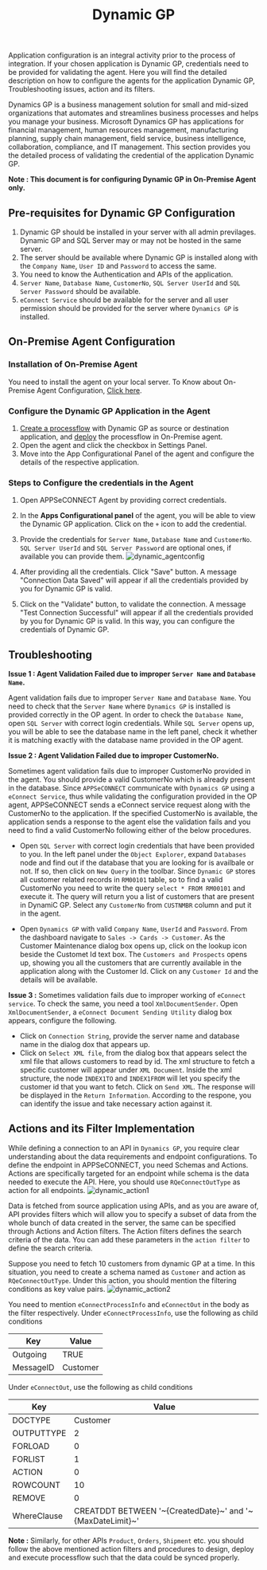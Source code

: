 ﻿---
title: "Dynamic GP"
description: "Get to know how you can configure the agent for Dynamic GP"
keywords: "Dynamic GP Configuration, Configure the Dynamic GP Application"
toc: true
tag: developers
category: "Connectors"
menus: 
    applicationconnector:
        title: "Dynamic GP"
        weight: 22
        icon: fa fa-file-word-o
        identifier: dynamicgpconnector
---

Application configuration is an integral activity prior to the process of integration. If your chosen application is 
Dynamic GP, credentials need to be provided for validating the agent. Here you will find the detailed description on 
how to configure the agents for the application Dynamic GP, Troubleshooting issues, action and its filters. 

Dynamics GP is a business management solution for small and mid-sized organizations that automates and streamlines 
business processes and helps you manage your business. Microsoft Dynamics GP has applications for financial management, 
human resources management, manufacturing planning, supply chain management, field service, business intelligence, 
collaboration, compliance, and IT management. This section provides you the detailed process of validating the 
credential of the application Dynamic GP. 

**Note : This document is for configuring Dynamic GP in On-Premise Agent only.** 

## Pre-requisites for Dynamic GP Configuration 

1. Dynamic GP should be installed in your server with all admin previlages. Dynamic GP and SQL Server may or may not be hosted in the same server.  
2. The server should be available where Dynamic GP is installed along with the `Company Name`, `User ID` and `Password` to access the same.  
3. You need to know the Authentication and APIs of the application.
4. `Server Name`, `Database Name`, `CustomerNo`, `SQL Server UserId` and `SQL Server Password` should be available. 
5. `eConnect Service` should be available for the server and all user permission should be provided for the server where `Dynamics GP` is installed. 

## On-Premise Agent Configuration 

### Installation of On-Premise Agent

You need to install the agent on your local server. To Know about On-Premise Agent Configuration, [Click here](/deployment/Deployment-Configuration/#on-premise-agent-configuration). 

### Configure the Dynamic GP Application in the Agent

1. [Create a processflow](/getting%20started/create-your-first-processflow/) with Dynamic GP as source or destination application, and [deploy](/processflow/deploying-and-executing-processflow/) the processflow in On-Premise agent.  
2. Open the agent and click the checkbox in Settings Panel.  
3. Move into the  App Configurational Panel of the agent and configure the details of the respective application.  

### Steps to Configure the credentials in the Agent

1) Open APPSeCONNECT Agent by providing correct credentials. 

2) In the **Apps Configurational panel** of the agent, you will be able to view the Dynamic GP application. Click on the `+` icon to add the credential.    

3) Provide the credentials for `Server Name`, `Database Name` and `CustomerNo`. 
`SQL Server UserId` and `SQL Server Password` are optional ones, if available you can provide them. 
![dynamic_agentconfig](/staticfiles/connectors/media/application-connector/dynamic_agentconfig.png)

4) After providing all the credentials. Click "Save" button. 
A message "Connection Data Saved" will appear if all the credentials provided by you for Dynamic GP is valid.

5) Click on the "Validate" button, to validate the connection. 
A message "Test Connection Successful" will appear if all the credentials provided by you for Dynamic GP is valid. 
In this way, you can configure the credentials of Dynamic GP.  

## Troubleshooting

**Issue 1 : Agent Validation Failed due to improper `Server Name` and `Database Name`.** 

Agent validation fails due to improper `Server Name` and `Database Name`. You need to check that the 
`Server Name` where `Dynamics GP` is installed is provided correctly in the OP agent. In order to check 
the `Database Name`, open `SQL Server` with correct login credentials. While `SQL Server` opens up, 
you will be able to see the database name in the left panel, check it whether it is matching exactly with 
the database name provided in the OP agent.  

**Issue 2 : Agent Validation Failed due to improper CustomerNo.**

Sometimes agent validation fails due to improper CustomerNo provided in the agent. You should provide a 
valid CustomerNo which is already present in the database. Since `APPSeCONNECT` communicate with `Dynamics GP` 
using a `eConnect Service`, thus while validating the configuration provided in the OP agent, APPSeCONNECT 
sends a eConnect service request along with the CustomerNo to the application. If the specified CustomerNo is available, 
the application sends a response to the agent else the validation fails and you need to find a valid 
CustomerNo following either of the below procedures. 

- Open `SQL Server` with correct login credentials that have been provided to you. In the left panel under the 
`Object Explorer`, expand `Databases` node and find out if the database that you are looking for is availbale or not. If so, 
then click on `New Query` in the toolbar. Since `Dynamic GP` stores all customer related records in `RM00101` table, so to find a
valid CustomerNo you need to write the query `select * FROM RM00101` and  execute it. The query will return you a list of 
customers that are present in DynamiC GP. Select any `CustomerNo` from `CUSTNMBR` column and put it in the agent. 

- Open `Dynamics GP` with valid `Company Name`, `UserId` and `Password`. From the dashboard navigate to `Sales -> Cards -> Customer`. 
As the Customer Maintenance dialog box opens up, click on the lookup icon beside the Customet Id text box. 
The `Customers and Prospects` opens up, showing you all the customers that are currently available in the application along with the Customer Id. 
Click on any `Customer Id` and the details will be available. 

**Issue 3 :** Sometimes validation fails due to improper working of `eConnect service`. To check the same, you need a tool
`XmlDocumentSender`. Open `XmlDocumentSender`, a `eConnect Document Sending Utility` dialog box appears, configure the following.

- Click on `Connection String`, provide the server name and database name in the dialog dox that appears up.
- Click on `Select XML file`, from the dialog box that appears select the xml file that allows customers to read by id. 
The xml structure to fetch a specific customer will appear under `XML Document`. Inside the xml structure, the node `INDEX1TO` and 
`INDEX1FROM` will let you specify the customer id that you want to fetch. Click on `Send XML`. The response will be displayed 
in the `Return Information`. According to the respone, you can identify the issue and take necessary action against it.
 
## Actions and its Filter Implementation 

While defining a connection to an API in `Dynamics GP`, you require clear understanding about the 
data requirements and endpoint configurations. To define the endpoint in APPSeCONNECT, you need Schemas and Actions. 
Actions are specifically targeted for an endpoint while schema is the data needed to execute the API. 
Here, you should use `RQeConnectOutType` as action for all endpoints. 
![dynamic_action1](/staticfiles/connectors/media/application-connector/dynamic_action1.png)

Data is fetched from source application using APIs, and as you are aware of, API provides filters 
which will allow you to specify a subset of data from the whole bunch of data created in the server, 
the same can be specified through Actions and Action filters. The Action filters defines the search criteria 
of the data. You can add these parameters in the `action filter` to define the search criteria. 

Suppose you need to fetch 10 customers from dynamic GP at a time. In this situation, you need to create a schema named as
`Customer` and action as `RQeConnectOutType`. Under this action, you should mention the filtering conditions 
as key value pairs. 
![dynamic_action2](/staticfiles/connectors/media/application-connector/dynamic_action2.png)

You need to mention `eConnectProcessInfo` and `eConnectOut` in the body as the filter respectively. 
Under `eConnectProcessInfo`, use the following as child conditions 

|Key|Value|
|---|---|
|Outgoing|TRUE|
|MessageID|Customer|

Under `eConnectOut`, use the following as child conditions 

|Key|Value|
|---|---|
|DOCTYPE|Customer|
|OUTPUTTYPE|2|
|FORLOAD|0|
|FORLIST|1|
|ACTION|0|
|ROWCOUNT|10|
|REMOVE|0|
|WhereClause|CREATDDT BETWEEN '~{CreatedDate}~' and '~{MaxDateLimit}~'|

**Note :** Similarly, for other APIs `Product`, `Orders`, `Shipment` etc. you should follow 
the above mentioned action filters and procedures to design, deploy and execute processflow such
that the data could be synced properly. 








